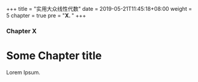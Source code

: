 +++
title = "实用大众线性代数"
date = 2019-05-21T11:45:18+08:00
weight = 5
chapter = true
pre = "<b>X. </b>"
+++

### Chapter X

# Some Chapter title

Lorem Ipsum.